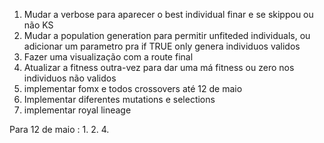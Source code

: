 1. Mudar a verbose para aparecer o best individual finar e se skippou ou não KS
2. Mudar a population generation para permitir unfiteded individuals, ou adicionar um parametro pra if TRUE only genera individuos validos 
3. Fazer uma visualização com a route final 
4. Atualizar a fitness outra-vez para dar uma má fitness ou zero nos individuos não validos 
5. implementar fomx e todos crossovers até 12 de maio 
6. Implementar diferentes mutations e selections
7. implementar royal lineage

Para 12 de maio : 
1. 
2. 
4. 